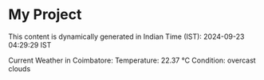 # My Project

This content is dynamically generated in Indian Time (IST): 2024-09-23 04:29:29 IST


Current Weather in Coimbatore:
Temperature: 22.37 °C
Condition: overcast clouds
